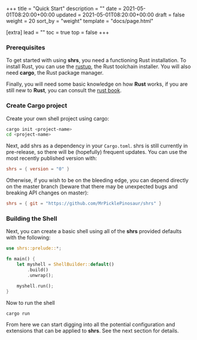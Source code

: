 +++
title = "Quick Start"
description = ""
date = 2021-05-01T08:20:00+00:00
updated = 2021-05-01T08:20:00+00:00
draft = false
weight = 20
sort_by = "weight"
template = "docs/page.html"

[extra]
lead = ""
toc = true
top = false
+++

### Prerequisites

To get started with using **shrs**, you need a functioning Rust installation.
To install Rust, you can use the [rustup](https://rustup.rs/), the Rust
toolchain installer. You will also need **cargo**, the Rust package manager.

Finally, you will need some basic knowledge on how **Rust** works, if you are
still new to **Rust**, you can consult the [rust
book](https://doc.rust-lang.org/stable/book/).

### Create Cargo project

Create your own shell project using cargo:
```sh
cargo init <project-name>
cd <project-name>
```

Next, add shrs as a dependency in your `Cargo.toml`. shrs is still currently in pre-release, so there will be (hopefully) frequent updates. You can use the most recently published version with:
```toml
shrs = { version = "0" }
```

Otherwise, if you wish to be on the bleeding edge, you can depend directly on the master branch (beware that there may be unexpected bugs and breaking API changes on master):
```toml
shrs = { git = "https://github.com/MrPicklePinosaur/shrs" }
```

### Building the Shell

Next, you can create a basic shell using all of the **shrs** provided defaults with the following:
```rust
use shrs::prelude::*;

fn main() {
    let myshell = ShellBuilder::default()
        .build()
        .unwrap();

    myshell.run();
}
```

Now to run the shell
```sh
cargo run
```

From here we can start digging into all the potential configuration and
extensions that can be applied to **shrs**. See the next section for details.
